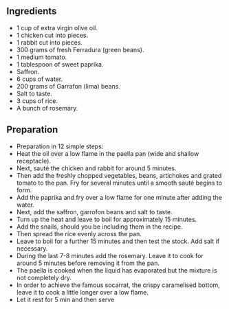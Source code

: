 ## Ingredients

- 1 cup of extra virgin olive oil.
- 1 chicken cut into pieces.
- 1 rabbit cut into pieces.
- 300 grams of fresh Ferradura (green beans).
- 1 medium tomato.
- 1 tablespoon of sweet paprika.
- Saffron.
- 6 cups of water.
- 200 grams of Garrafon (lima) beans.
- Salt to taste.
- 3 cups of rice.
- A bunch of rosemary.

## Preparation

- Preparation in 12 simple steps:
- Heat the oil over a low flame in the paella pan (wide and shallow receptacle).
- Next, sauté the chicken and rabbit for around 5 minutes.
- Then add the freshly chopped vegetables, beans, artichokes and grated tomato to the pan. Fry for several minutes until a smooth sauté begins to form.
- Add the paprika and fry over a low flame for one minute after adding the water.
- Next, add the saffron, garrofon beans and salt to taste.
- Turn up the heat and leave to boil for approximately 15 minutes.
- Add the snails, should you be including them in the recipe.
- Then spread the rice evenly across the pan.
- Leave to boil for a further 15 minutes and then test the stock. Add salt if necessary.
- During the last 7-8 minutes add the rosemary. Leave it to cook for around 5 minutes before removing it from the pan.
- The paella is cooked when the liquid has evaporated but the mixture is not completely dry.
- In order to achieve the famous socarrat, the crispy caramelised bottom, leave it to cook a little longer over a low flame.
- Let it rest for 5 min and then serve
